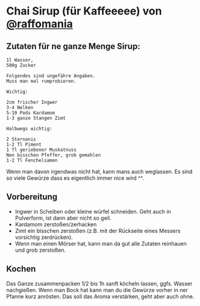 # Chai Sirup (für Kaffeeeee) von [@raffomania](https://github.com/raffomania)

## Zutaten für ne ganze Menge Sirup:

```
1l Wasser,
500g Zucker

Folgendes sind ungefähre Angaben.
Muss man mal rumprobieren.

Wichtig: 

2cm frischer Ingwer
3-4 Nelken
5-10 Pods Kardamom
1-3 ganze Stangen Zimt

Halbwegs wichtig:

2 Sternanis
1-2 Tl Piment
1 Tl geriebener Muskatnuss
Nen bisschen Pfeffer, grob gemahlen
1-2 Tl Fenchelsamen
```

Wenn man davon irgendwas nicht hat, kann mans auch weglassen.
Es sind so viele Gewürze dass es eigentlich immer nice wird ^^.

## Vorbereitung

- Ingwer in Scheiben oder kleine würfel schneiden.
    Geht auch in Pulverform, ist dann aber nicht so geil.
- Kardamom zerstoßen/zerhacken
- Zimt ein bisschen zerstoßen (z.B. mit der Rückseite eines Messers vorsichtig zerdrücken).
- Wenn man einen Mörser hat, kann man da gut alle Zutaten reinhauen und grob zerstoßen.

## Kochen

Das Ganze zusammenpacken 1/2 bis 1h sanft köcheln lassen, ggfs. Wasser nachgießen.
Wenn man Bock hat kann man du die Gewürze vorher in ner Pfanne kurz anrösten.
Das soll das Aroma verstärken, geht aber auch ohne.
